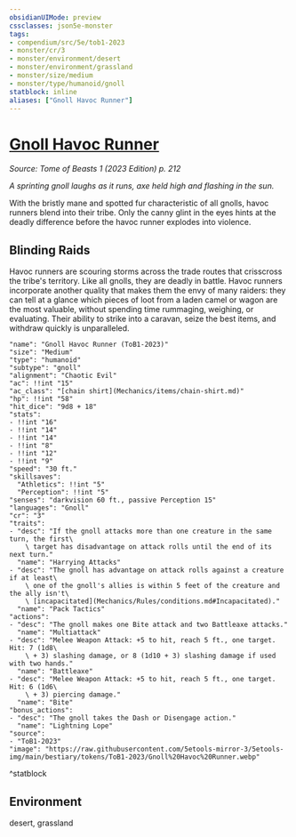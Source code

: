 ```yaml
---
obsidianUIMode: preview
cssclasses: json5e-monster
tags:
- compendium/src/5e/tob1-2023
- monster/cr/3
- monster/environment/desert
- monster/environment/grassland
- monster/size/medium
- monster/type/humanoid/gnoll
statblock: inline
aliases: ["Gnoll Havoc Runner"]
---
```

# [Gnoll Havoc Runner](Mechanics\bestiary\humanoid/gnoll-havoc-runner-tob1-2023.md)
*Source: Tome of Beasts 1 (2023 Edition) p. 212*  

*A sprinting gnoll laughs as it runs, axe held high and flashing in the sun.*

With the bristly mane and spotted fur characteristic of all gnolls, havoc runners blend into their tribe. Only the canny glint in the eyes hints at the deadly difference before the havoc runner explodes into violence.

## Blinding Raids

Havoc runners are scouring storms across the trade routes that crisscross the tribe's territory. Like all gnolls, they are deadly in battle. Havoc runners incorporate another quality that makes them the envy of many raiders: they can tell at a glance which pieces of loot from a laden camel or wagon are the most valuable, without spending time rummaging, weighing, or evaluating. Their ability to strike into a caravan, seize the best items, and withdraw quickly is unparalleled.

```statblock
"name": "Gnoll Havoc Runner (ToB1-2023)"
"size": "Medium"
"type": "humanoid"
"subtype": "gnoll"
"alignment": "Chaotic Evil"
"ac": !!int "15"
"ac_class": "[chain shirt](Mechanics/items/chain-shirt.md)"
"hp": !!int "58"
"hit_dice": "9d8 + 18"
"stats":
- !!int "16"
- !!int "14"
- !!int "14"
- !!int "8"
- !!int "12"
- !!int "9"
"speed": "30 ft."
"skillsaves":
  "Athletics": !!int "5"
  "Perception": !!int "5"
"senses": "darkvision 60 ft., passive Perception 15"
"languages": "Gnoll"
"cr": "3"
"traits":
- "desc": "If the gnoll attacks more than one creature in the same turn, the first\
    \ target has disadvantage on attack rolls until the end of its next turn."
  "name": "Harrying Attacks"
- "desc": "The gnoll has advantage on attack rolls against a creature if at least\
    \ one of the gnoll's allies is within 5 feet of the creature and the ally isn't\
    \ [incapacitated](Mechanics/Rules/conditions.md#Incapacitated)."
  "name": "Pack Tactics"
"actions":
- "desc": "The gnoll makes one Bite attack and two Battleaxe attacks."
  "name": "Multiattack"
- "desc": "Melee Weapon Attack: +5 to hit, reach 5 ft., one target. Hit: 7 (1d8\
    \ + 3) slashing damage, or 8 (1d10 + 3) slashing damage if used with two hands."
  "name": "Battleaxe"
- "desc": "Melee Weapon Attack: +5 to hit, reach 5 ft., one target. Hit: 6 (1d6\
    \ + 3) piercing damage."
  "name": "Bite"
"bonus_actions":
- "desc": "The gnoll takes the Dash or Disengage action."
  "name": "Lightning Lope"
"source":
- "ToB1-2023"
"image": "https://raw.githubusercontent.com/5etools-mirror-3/5etools-img/main/bestiary/tokens/ToB1-2023/Gnoll%20Havoc%20Runner.webp"
```
^statblock

## Environment

desert, grassland